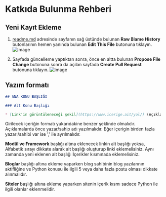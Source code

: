 # Katkıda Bulunma Rehberi

## Yeni Kayıt Ekleme

1. [readme.md](https://github.com/ibrahimirdem/turkce-python-kaynaklari/blob/master/README.md) adresinde sayfanın sağ üstünde bulunan **Raw Blame History** butonlarının hemen yanında bulunan **Edit This File** butonuna tıklayın.
![image](https://user-images.githubusercontent.com/12828465/34069164-283c9bae-e253-11e7-8a3d-3d18eb1002cf.png)

2. Sayfada güncelleme yaptıktan sonra, önce en altta bulunan **Propose File Change** butonuna sonra da açılan sayfada **Create Pull Request** butonuna tıklayın.
![image](https://user-images.githubusercontent.com/12828465/34069179-6f2eaea8-e253-11e7-9867-1d473a7e34e5.png)

## Yazım formatı

``` markdown
## ANA KONU BAŞLIĞI

### Alt Konu Başlığı

* [Link'in görüntüleneceği şekil](https://www.icerige.ait/yol/) (Açıklamalar)
```

Girilecek içeriğin formatı yukarıdakine benzer şeklinde olmalıdır.
Açıklamalarda önce yazar/sahip adı yazılmalıdır.
Eğer içerigin birden fazla yazarı/sahibi var ise ',' ile ayrılmalıdır. 

**Modül ve Framework** başlığı altına eklenecek linkin alt başlığı yoksa, Alfabetik sırayı dikkate alarak alt başlığı oluşturup linki eklemelisiniz. Aynı zamanda yeni eklenen alt başlığı İçerikler kısmınada eklemelisiniz.

**Bloglar** başlığı altına ekleme yaparken blog sahibinin blog yazılarının aktifliğine ve Python konusu ile ilgili 5 veya daha fazla postu olması dikkate alınmalıdır.

**Siteler** başlığı altına ekleme yaparken sitenin içerik kısmı sadece Python ile ilgili olanlar eklenmelidir.
